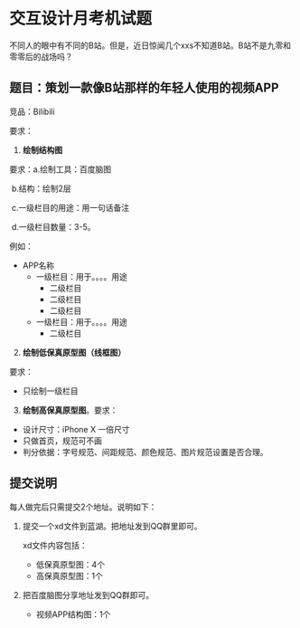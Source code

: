 # 交互设计月考机试题





不同人的眼中有不同的B站。但是，近日惊闻几个xxs不知道B站。B站不是九零和零零后的战场吗？

## 题目：策划一款像B站那样的年轻人使用的视频APP

竞品：Bilibili

要求：

1. **绘制结构图**

要求：a.绘制工具：百度脑图 

​			b.结构：绘制2层 

​			c.一级栏目的用途：用一句话备注

​			d.一级栏目数量：3-5。

例如：

- APP名称
  - 一级栏目：用于。。。。用途
    - 二级栏目
    - 二级栏目
    - 二级栏目
  - 一级栏目：用于。。。。用途
    - 二级栏目

2. **绘制低保真原型图（线框图）**

要求：

- 只绘制一级栏目

3. **绘制高保真原型图**。要求：

- 设计尺寸：iPhone X 一倍尺寸
- 只做首页，规范可不画
- 判分依据：字号规范、间距规范、颜色规范、图片规范设置是否合理。

## 提交说明

每人做完后只需提交2个地址。说明如下：

1. 提交一个xd文件到蓝湖。把地址发到QQ群里即可。

   xd文件内容包括：

   - 低保真原型图：4个
   - 高保真原型图：1个

2. 把百度脑图分享地址发到QQ群即可。

   - 视频APP结构图：1个

